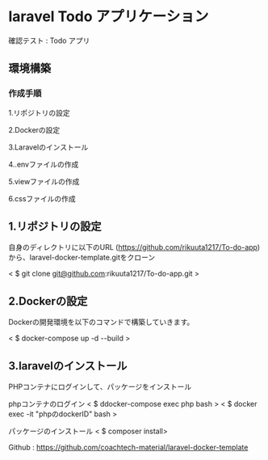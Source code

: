# laravel Todo アプリケーション
確認テスト : Todo アプリ

## 環境構築


### 作成手順
1.リポジトリの設定 

2.Dockerの設定

3.Laravelのインストール

4..envファイルの作成

5.viewファイルの作成

6.cssファイルの作成

## 1.リポジトリの設定

自身のディレクトリに以下のURL (https://github.com/rikuuta1217/To-do-app) から、laravel-docker-template.gitをクローン

< $ git clone git@github.com:rikuuta1217/To-do-app.git >

## 2.Dockerの設定

Dockerの開発環境を以下のコマンドで構築していきます。

< $ docker-compose up -d --build >

## 3.laravelのインストール

PHPコンテナにログインして、パッケージをインストール

phpコンテナのログイン
< $ ddocker-compose exec php bash >
< $ docker exec -it "phpのdockerID" bash >

パッケージのインストール
< $ composer install>





Github : https://github.com/coachtech-material/laravel-docker-template

